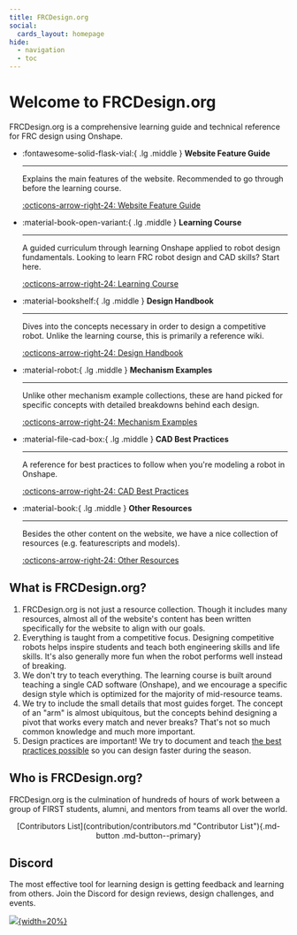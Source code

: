 ```yaml
---
title: FRCDesign.org
social:
  cards_layout: homepage
hide:
  - navigation
  - toc
---
```


# Welcome to FRCDesign.org

FRCDesign.org is a comprehensive learning guide and technical reference for FRC design using Onshape.

<div class="grid cards" markdown>

- :fontawesome-solid-flask-vial:{ .lg .middle } **Website Feature Guide**

  ***

  Explains the main features of the website. Recommended to go through before the learning course.

  [:octicons-arrow-right-24: Website Feature Guide](website-feature-guide.md)

- :material-book-open-variant:{ .lg .middle } **Learning Course**

  ***

  A guided curriculum through learning Onshape applied to robot design fundamentals. Looking to learn FRC robot design and CAD skills? Start here.

  [:octicons-arrow-right-24: Learning Course](learning-course/index.md)

- :material-bookshelf:{ .lg .middle } **Design Handbook**

  ***

  Dives into the concepts necessary in order to design a competitive robot. Unlike the learning course, this is primarily a reference wiki.

  [:octicons-arrow-right-24: Design Handbook](design-handbook/index.md)

- :material-robot:{ .lg .middle } **Mechanism Examples**

  ***

  Unlike other mechanism example collections, these are hand picked for specific concepts with detailed breakdowns behind each design.

  [:octicons-arrow-right-24: Mechanism Examples](mechanism-examples/index.md)

- :material-file-cad-box:{ .lg .middle } **CAD Best Practices**

  ***

  A reference for best practices to follow when you're modeling a robot in Onshape.

  [:octicons-arrow-right-24: CAD Best Practices](best-practices/index.md)

- :material-book:{ .lg .middle } **Other Resources**

  ***

  Besides the other content on the website, we have a nice collection of resources (e.g. featurescripts and models).

  [:octicons-arrow-right-24: Other Resources](resources/index.md)

</div>

## What is FRCDesign.org?

1. FRCDesign.org is not just a resource collection. Though it includes many resources, almost all of the website's content has been written specifically for the website to align with our goals.
2. Everything is taught from a competitive focus. Designing competitive robots helps inspire students and teach both engineering skills and life skills. It's also generally more fun when the robot performs well instead of breaking.
3. We don't try to teach everything. The learning course is built around teaching a single CAD software (Onshape), and we encourage a specific design style which is optimized for the majority of mid-resource teams.
4. We try to include the small details that most guides forget. The concept of an "arm" is almost ubiquitous, but the concepts behind designing a pivot that works every match and never breaks? That's not so much common knowledge and much more important.
5. Design practices are important! We try to document and teach [the best practices possible](best-practices/index.md "Best Practices Page") so you can design faster during the season.

## Who is FRCDesign.org?

FRCDesign.org is the culmination of hundreds of hours of work between a group of FIRST students, alumni, and mentors from teams all over the world.

<center markdown>
[Contributors List](contribution/contributors.md "Contributor List"){.md-button .md-button--primary}
</center>

## Discord

The most effective tool for learning design is getting feedback and learning from others. Join the Discord for design reviews, design challenges, and events.

[![](/img/discord-link.webp){width=20%}](https://discord.gg/jHXTdNjYCg)

<br>
